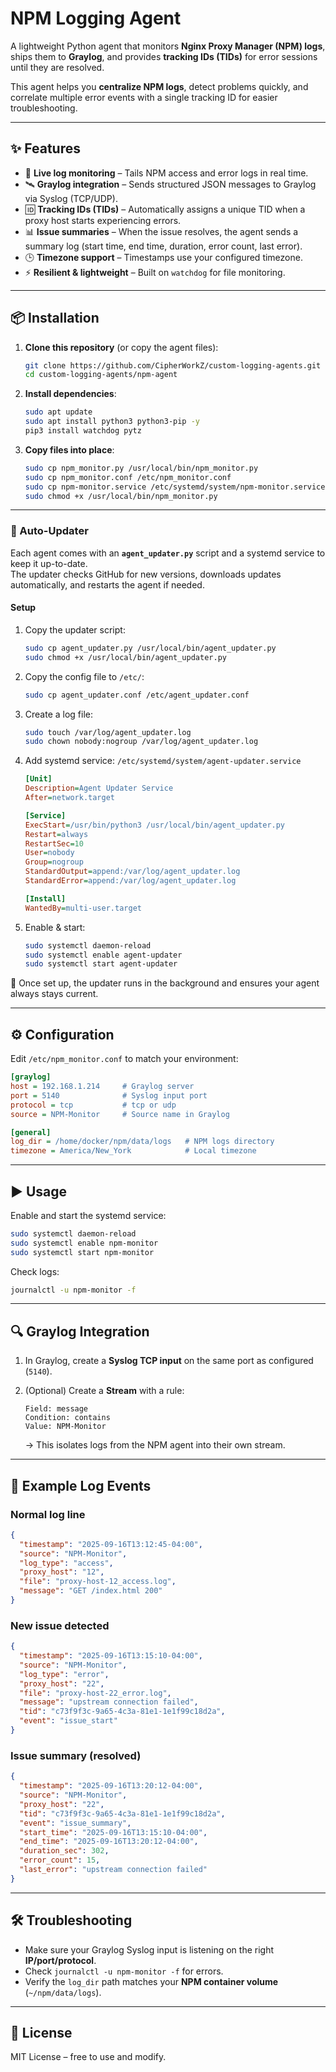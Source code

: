 # NPM Logging Agent

A lightweight Python agent that monitors **Nginx Proxy Manager (NPM) logs**, ships them to **Graylog**, and provides **tracking IDs (TIDs)** for error sessions until they are resolved.  

This agent helps you **centralize NPM logs**, detect problems quickly, and correlate multiple error events with a single tracking ID for easier troubleshooting.

---

## ✨ Features

- 📡 **Live log monitoring** – Tails NPM access and error logs in real time.  
- 🛰 **Graylog integration** – Sends structured JSON messages to Graylog via Syslog (TCP/UDP).  
- 🆔 **Tracking IDs (TIDs)** – Automatically assigns a unique TID when a proxy host starts experiencing errors.  
- 📊 **Issue summaries** – When the issue resolves, the agent sends a summary log (start time, end time, duration, error count, last error).  
- 🕒 **Timezone support** – Timestamps use your configured timezone.  
- ⚡ **Resilient & lightweight** – Built on `watchdog` for file monitoring.  

---

## 📦 Installation

1. **Clone this repository** (or copy the agent files):  

   ```bash
   git clone https://github.com/CipherWorkZ/custom-logging-agents.git
   cd custom-logging-agents/npm-agent
   ```

2. **Install dependencies**:  

   ```bash
   sudo apt update
   sudo apt install python3 python3-pip -y
   pip3 install watchdog pytz
   ```

3. **Copy files into place**:  

   ```bash
   sudo cp npm_monitor.py /usr/local/bin/npm_monitor.py
   sudo cp npm_monitor.conf /etc/npm_monitor.conf
   sudo cp npm-monitor.service /etc/systemd/system/npm-monitor.service
   sudo chmod +x /usr/local/bin/npm_monitor.py
   ```

---
### 🔄 Auto-Updater

Each agent comes with an **`agent_updater.py`** script and a systemd service to keep it up-to-date.  
The updater checks GitHub for new versions, downloads updates automatically, and restarts the agent if needed.  

#### Setup
1. Copy the updater script:  
   ```bash
   sudo cp agent_updater.py /usr/local/bin/agent_updater.py
   sudo chmod +x /usr/local/bin/agent_updater.py
   ```

2. Copy the config file to `/etc/`:  
   ```bash
   sudo cp agent_updater.conf /etc/agent_updater.conf
   ```

3. Create a log file:  
   ```bash
   sudo touch /var/log/agent_updater.log
   sudo chown nobody:nogroup /var/log/agent_updater.log
   ```

4. Add systemd service: `/etc/systemd/system/agent-updater.service`  
   ```ini
   [Unit]
   Description=Agent Updater Service
   After=network.target

   [Service]
   ExecStart=/usr/bin/python3 /usr/local/bin/agent_updater.py
   Restart=always
   RestartSec=10
   User=nobody
   Group=nogroup
   StandardOutput=append:/var/log/agent_updater.log
   StandardError=append:/var/log/agent_updater.log

   [Install]
   WantedBy=multi-user.target
   ```

5. Enable & start:  
   ```bash
   sudo systemctl daemon-reload
   sudo systemctl enable agent-updater
   sudo systemctl start agent-updater
   ```

📌 Once set up, the updater runs in the background and ensures your agent always stays current.


---

## ⚙️ Configuration

Edit `/etc/npm_monitor.conf` to match your environment:

```ini
[graylog]
host = 192.168.1.214     # Graylog server
port = 5140              # Syslog input port
protocol = tcp           # tcp or udp
source = NPM-Monitor     # Source name in Graylog

[general]
log_dir = /home/docker/npm/data/logs   # NPM logs directory
timezone = America/New_York            # Local timezone
```

---

## ▶️ Usage

Enable and start the systemd service:

```bash
sudo systemctl daemon-reload
sudo systemctl enable npm-monitor
sudo systemctl start npm-monitor
```

Check logs:

```bash
journalctl -u npm-monitor -f
```

---

## 🔍 Graylog Integration

1. In Graylog, create a **Syslog TCP input** on the same port as configured (`5140`).  
2. (Optional) Create a **Stream** with a rule:  

   ```
   Field: message
   Condition: contains
   Value: NPM-Monitor
   ```

   → This isolates logs from the NPM agent into their own stream.

---

## 📜 Example Log Events

### Normal log line
```json
{
  "timestamp": "2025-09-16T13:12:45-04:00",
  "source": "NPM-Monitor",
  "log_type": "access",
  "proxy_host": "12",
  "file": "proxy-host-12_access.log",
  "message": "GET /index.html 200"
}
```

### New issue detected
```json
{
  "timestamp": "2025-09-16T13:15:10-04:00",
  "source": "NPM-Monitor",
  "log_type": "error",
  "proxy_host": "22",
  "file": "proxy-host-22_error.log",
  "message": "upstream connection failed",
  "tid": "c73f9f3c-9a65-4c3a-81e1-1e1f99c18d2a",
  "event": "issue_start"
}
```

### Issue summary (resolved)
```json
{
  "timestamp": "2025-09-16T13:20:12-04:00",
  "source": "NPM-Monitor",
  "proxy_host": "22",
  "tid": "c73f9f3c-9a65-4c3a-81e1-1e1f99c18d2a",
  "event": "issue_summary",
  "start_time": "2025-09-16T13:15:10-04:00",
  "end_time": "2025-09-16T13:20:12-04:00",
  "duration_sec": 302,
  "error_count": 15,
  "last_error": "upstream connection failed"
}
```

---

## 🛠 Troubleshooting

- Make sure your Graylog Syslog input is listening on the right **IP/port/protocol**.  
- Check `journalctl -u npm-monitor -f` for errors.  
- Verify the `log_dir` path matches your **NPM container volume** (`~/npm/data/logs`).  

---

## 📜 License

MIT License – free to use and modify.  
